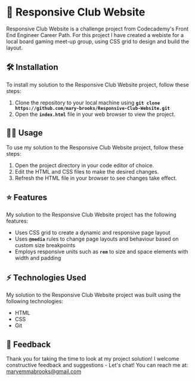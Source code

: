 # 🎲 Responsive Club Website
Responsive Club Website is a challenge project from Codecademy's Front End Engineer Career Path. For this project I have created a webiste for a local board gaming meet-up group, using CSS grid to design and build the layout. 

## 🛠️ Installation
To install my solution to the Responsive Club Website project, follow these steps:

1. Clone the repository to your local machine using **``git clone https://github.com/mary-brooks/Responsive-Club-Website.git``**
2. Open the **``index.html``** file in your web browser to view the project.

## 👩‍💻 Usage
To use my solution to the Responsive Club Website project, follow these steps:

1. Open the project directory in your code editor of choice.
2. Edit the HTML and CSS files to make the desired changes. 
3. Refresh the HTML file in your browser to see changes take effect. 

## ⭐ Features
My solution to the Responsive Club Website project has the following features:

- Uses CSS grid to create a dynamic and responsive page layout
- Uses **``@media``** rules to change page layouts and behaviour based on custom size breakpoints
- Employs responsive units such as **``rem``** to size and space elements with width and padding

## ⚡ Technologies Used
My solution to the Responsive Club Website project was built using the following technologies:

- HTML 
- CSS
- Git

## 	💬 Feedback
Thank you for taking the time to look at my project solution! I welcome constructive feedback and suggestions - Let's chat! You can reach me at: maryemmabrooks@gmail.com  